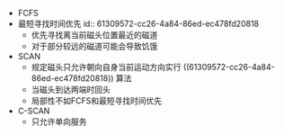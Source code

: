 - FCFS
- 最短寻找时间优先
  id:: 61309572-cc26-4a84-86ed-ec478fd20818
	- 优先寻找离当前磁头位置最近的磁道
	- 对于部分较远的磁道可能会导致饥饿
- SCAN
	- 规定磁头只允许朝向自身当前运动方向实行 ((61309572-cc26-4a84-86ed-ec478fd20818)) 算法
	- 当磁头到达两端时回头
	- 局部性不如FCFS和最短寻找时间优先
- C-SCAN
	- 只允许单向服务
